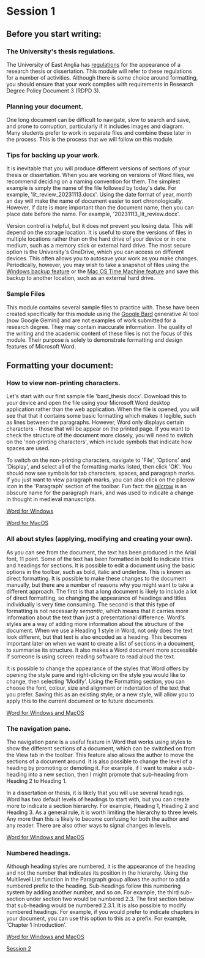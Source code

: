 # Session 1

## Before you start writing:
### The University's thesis regulations.
The University of East Anglia has [regulations](https://my.uea.ac.uk/divisions/research-and-innovation/postgraduate-research/regulations/rdpd-3-submission-and-presentation-of-theses) for the appearance of a research thesis or dissertation. This module will refer to these regulations for a number of activities. Although there is some choice around formatting, you should ensure that your work complies with requirements in Research Degree Policy Document 3 (RDPD 3).

### Planning your document.
One long document can be difficult to navigate, slow to search and save, and prone to corruption, particularly if it includes images and diagram. Many students prefer to work in separate files and combine these later in the process. This is the process that we will follow on this module.

### Tips for backing up your work.
It is inevitable that you will produce different versions of sections of your thesis or dissertation. When you are working on versions of Word files, we recommend deciding on a naming convention for them. The simplest example is simply the name of the file followed by today's date. For example, 'lit_review_20231113.docx'. Using the date format of year, month an day will make the name of document easier to sort chronologically. However, if date is more important than the document name, then you can place date before the name. For example, '20231113_lit_review.docx'.

Version control is helpful, but it does not prevent you losing data. This will depend on the storage location. It is useful to store the versions of files in multiple locations rather than on the hard drive of your device or in one medium, such as a memory stick or external hard drive. The most secure option is the University's OneDrive, which you can access on different devices. This often allows you to autosave your work as you make changes. Periodically, however, you may wish to take a snapshot of files using the [Windows backup feature](https://support.microsoft.com/en-us/windows/back-up-your-windows-pc-87a81f8a-78fa-456e-b521-ac0560e32338) or the [Mac OS Time Machine feature](https://support.apple.com/en-gb/HT201250) and save this backup to another location, such as an external hard drive.

### Sample Files
This module contains several sample files to practice with. These have been created specifically for this module using the [Google Bard](https://bard.google.com/chat) generative AI tool (now Google Gemini) and are not examples of work submitted for a research degree. They may contain inaccurate information. The quality of the writing and the academic content of these files is not the focus of this module. Their purpose is solely to demonstrate formatting and design features of Microsoft Word.

## Formatting your document:
### How to view non-printing characters.
Let's start with our first sample file 'bard_thesis.docx'. Download this to your device and open the file using your Microsoft Word desktop application rather than the web application. When the file is opened, you will see that that it contains some basic formatting which makes it legible, such as lines between the paragraphs. However, Word only displays certain characters - those that will be appear on the printed page. If you want to check the structure of the document more closely, you will need to switch on the 'non-printing characters', which include symbols that indicate how spaces are used.

To switch on the non-printing characters, navigate to 'File', 'Options' and 'Display', and select all of the formatting marks listed, then click 'OK'. You should now see symbols for tab characters, spaces, and paragraph marks. If you just want to view paragraph marks, you can also click on the pilcrow icon in the 'Paragraph' section of the toolbar. Fun fact: the [pilcrow](https://en.wikipedia.org/wiki/Pilcrow) is an obscure name for the paragraph mark, and was used to indicate a change in thought in medieval manuscripts.

[Word for Windows](https://support.microsoft.com/en-au/office/show-or-hide-tab-marks-in-word-84a53213-5d02-404a-b022-09cae1a3958b)

[Word for MacOS](https://support.microsoft.com/en-au/office/show-or-hide-tab-marks-in-word-84a53213-5d02-404a-b022-09cae1a3958b#ID0EBBD=macOS)


### All about styles (applying, modifying and creating your own).
As you can see from the document, the text has been produced in the Arial font, 11 point. Some of the text has been formatted in bold to indicate titles and headings for sections. It is possible to edit a document using the basic options in the toolbar, such as bold, italic and underline. This is known as direct formatting. It is possible to make these changes to the document manually, but there are a number of reasons why you might want to take a different approach. The first is that a long document is likely to include a lot of direct formatting, so changing the appearance of headings and titles individually is very time consuming. The second is that this type of formatting is not necessarily _semantic_, which means that it carries more information about the text than just a presentational difference. Word's styles are a way of adding more information about the structure of the document. When we use a Heading 1 style in Word, not only does the text look different, but that text is also encoded as a heading. This becomes important later on when we want to create a list of sections in a document, to summarise its structure. It also makes a Word document more accessible if someone is using screen reading software to read aloud the text.

It is possible to change the appearance of the styles that Word offers by opening the style pane and right-clicking on the style you would like to change, then selecting 'Modify'. Using the Formatting section, you can choose the font, colour, size and alignment or indentation of the text that you prefer. Saving this as an existing style, or a new style, will allow you to apply this to the current document or to future documents.

[Word for Windows and MacOS](https://support.microsoft.com/en-us/office/customize-or-create-new-styles-d38d6e47-f6fc-48eb-a607-1eb120dec563)

### The navigation pane.
The navigation pane is a useful feature in Word that works using styles to show the different sections of a document, which can be switched on from the View tab in the toolbar. This feature also allows the author to move the sections of a document around. It is also possible to change the level of a heading by promoting or demoting it. For example, if I want to make a sub-heading into a new section, then I might promote that sub-heading from Heading 2 to Heading 1.

In a dissertation or thesis, it is likely that you will use several headings. Word has two default levels of headings to start with, but you can create more to indicate a section hierarchy. For example, Heading 1, Heading 2 and Heading 3. As a general rule, it is worth limiting the hierarchy to three levels. Any more than this is likely to become confusing for both the author and any reader. There are also other ways to signal changes in levels.

[Word for Windows and MacOS](https://support.microsoft.com/en-us/office/use-the-navigation-pane-in-word-394787be-bca7-459b-894e-3f8511515e55)

### Numbered headings.
Although heading styles are numbered, it is the appearance of the heading and not the number that indicates its position in the hierarchy. Using the Multilevel List function in the Paragraph group allows the author to add a numbered prefix to the heading. Sub-headings follow this numbering system by adding another number, and so on. For example, the third sub-section under section two would be numbered 2.3. The first section below that sub-heading would be numbered 2.3.1. It is also possible to modify numbered headings. For example, if you would prefer to indicate chapters in your document, you can use this option to this as a prefix. For example, 'Chapter 1 Introduction'.

[Word for Windows and MacOS](https://support.microsoft.com/en-us/office/number-your-headings-ce24e028-4cb4-4d4a-bf25-fb2c61fc6585)

[Session 2](https://github.com/matthewsillence/ptduw/blob/main/session_02.md)
